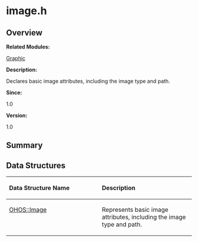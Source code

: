 # image.h<a name="ZH-CN_TOPIC_0000001055358080"></a>

## **Overview**<a name="section1085405268093526"></a>

**Related Modules:**

[Graphic](Graphic.md)

**Description:**

Declares basic image attributes, including the image type and path. 

**Since:**

1.0

**Version:**

1.0

## **Summary**<a name="section315224218093526"></a>

## Data Structures<a name="nested-classes"></a>

<a name="table764960054093526"></a>
<table><thead align="left"><tr id="row664918920093526"><th class="cellrowborder" valign="top" width="50%" id="mcps1.1.3.1.1"><p id="p1371173010093526"><a name="p1371173010093526"></a><a name="p1371173010093526"></a>Data Structure Name</p>
</th>
<th class="cellrowborder" valign="top" width="50%" id="mcps1.1.3.1.2"><p id="p1173806602093526"><a name="p1173806602093526"></a><a name="p1173806602093526"></a>Description</p>
</th>
</tr>
</thead>
<tbody><tr id="row1236854846093526"><td class="cellrowborder" valign="top" width="50%" headers="mcps1.1.3.1.1 "><p id="p769018426093526"><a name="p769018426093526"></a><a name="p769018426093526"></a><a href="OHOS-Image.md">OHOS::Image</a></p>
</td>
<td class="cellrowborder" valign="top" width="50%" headers="mcps1.1.3.1.2 "><p id="p1495376650093526"><a name="p1495376650093526"></a><a name="p1495376650093526"></a>Represents basic image attributes, including the image type and path. </p>
</td>
</tr>
</tbody>
</table>

